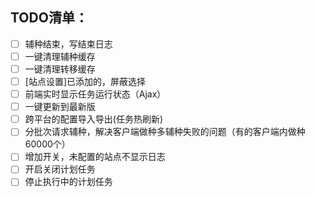 ## TODO清单：

- [ ] 辅种结束，写结束日志
- [ ] 一键清理辅种缓存
- [ ] 一键清理转移缓存
- [ ] [站点设置]已添加的，屏蔽选择
- [ ] 前端实时显示任务运行状态（Ajax）
- [ ] 一键更新到最新版
- [ ] 跨平台的配置导入导出(任务热刷新)
- [ ] 分批次请求辅种，解决客户端做种多辅种失败的问题（有的客户端内做种60000个）
- [ ] 增加开关，未配置的站点不显示日志
- [ ] 开启关闭计划任务
- [ ] 停止执行中的计划任务